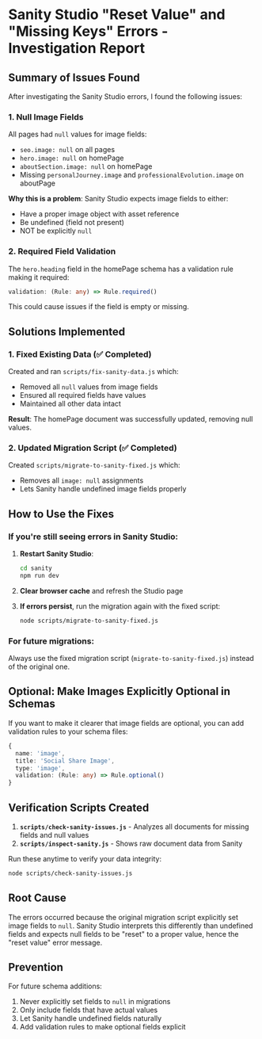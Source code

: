 # Sanity Studio "Reset Value" and "Missing Keys" Errors - Investigation Report

## Summary of Issues Found

After investigating the Sanity Studio errors, I found the following issues:

### 1. Null Image Fields
All pages had `null` values for image fields:
- `seo.image: null` on all pages
- `hero.image: null` on homePage
- `aboutSection.image: null` on homePage
- Missing `personalJourney.image` and `professionalEvolution.image` on aboutPage

**Why this is a problem**: Sanity Studio expects image fields to either:
- Have a proper image object with asset reference
- Be undefined (field not present)
- NOT be explicitly `null`

### 2. Required Field Validation
The `hero.heading` field in the homePage schema has a validation rule making it required:
```typescript
validation: (Rule: any) => Rule.required()
```

This could cause issues if the field is empty or missing.

## Solutions Implemented

### 1. Fixed Existing Data (✅ Completed)
Created and ran `scripts/fix-sanity-data.js` which:
- Removed all `null` values from image fields
- Ensured all required fields have values
- Maintained all other data intact

**Result**: The homePage document was successfully updated, removing null values.

### 2. Updated Migration Script (✅ Completed)
Created `scripts/migrate-to-sanity-fixed.js` which:
- Removes all `image: null` assignments
- Lets Sanity handle undefined image fields properly

## How to Use the Fixes

### If you're still seeing errors in Sanity Studio:

1. **Restart Sanity Studio**:
   ```bash
   cd sanity
   npm run dev
   ```

2. **Clear browser cache** and refresh the Studio page

3. **If errors persist**, run the migration again with the fixed script:
   ```bash
   node scripts/migrate-to-sanity-fixed.js
   ```

### For future migrations:
Always use the fixed migration script (`migrate-to-sanity-fixed.js`) instead of the original one.

## Optional: Make Images Explicitly Optional in Schemas

If you want to make it clearer that image fields are optional, you can add validation rules to your schema files:

```typescript
{
  name: 'image',
  title: 'Social Share Image',
  type: 'image',
  validation: (Rule: any) => Rule.optional()
}
```

## Verification Scripts Created

1. **`scripts/check-sanity-issues.js`** - Analyzes all documents for missing fields and null values
2. **`scripts/inspect-sanity.js`** - Shows raw document data from Sanity

Run these anytime to verify your data integrity:
```bash
node scripts/check-sanity-issues.js
```

## Root Cause

The errors occurred because the original migration script explicitly set image fields to `null`. Sanity Studio interprets this differently than undefined fields and expects null fields to be "reset" to a proper value, hence the "reset value" error message.

## Prevention

For future schema additions:
1. Never explicitly set fields to `null` in migrations
2. Only include fields that have actual values
3. Let Sanity handle undefined fields naturally
4. Add validation rules to make optional fields explicit